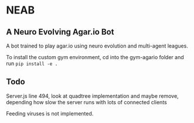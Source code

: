 # NEAB

## A Neuro Evolving Agar.io Bot

A bot trained to play agar.io using neuro evolution and multi-agent leagues.

To install the custom gym environment, cd into the gym-agario folder and run `pip install -e .`

## Todo

Server.js line 494, look at quadtree implementation and maybe remove, depending how slow the server runs with lots of connected clients

Feeding viruses is not implemented.
